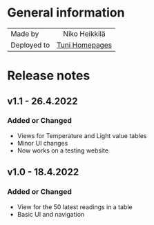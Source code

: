 # General information

|               |               | 
| ------------- |:-------------:|
| Made by       | Niko Heikkilä |
| Deployed to   | [Tuni Homepages ](https://homepages.tuni.fi/niko.m.heikkila/)     |


# Release notes

## v1.1 - 26.4.2022

### Added or Changed
- Views for Temperature and Light value tables
- Minor UI changes
- Now works on a testing website

## v1.0 - 18.4.2022

### Added or Changed
- View for the 50 latest readings in a table
- Basic UI and navigation
